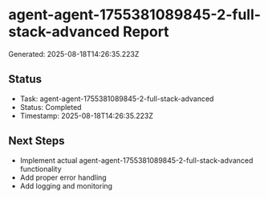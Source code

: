 # agent-agent-1755381089845-2-full-stack-advanced Report

Generated: 2025-08-18T14:26:35.223Z

## Status
- Task: agent-agent-1755381089845-2-full-stack-advanced
- Status: Completed
- Timestamp: 2025-08-18T14:26:35.223Z

## Next Steps
- Implement actual agent-agent-1755381089845-2-full-stack-advanced functionality
- Add proper error handling
- Add logging and monitoring
